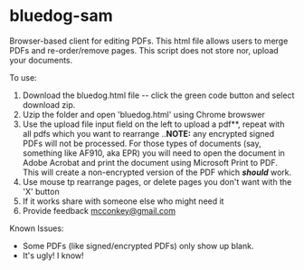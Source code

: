 # bluedog-sam
Browser-based client for editing PDFs.  This html file allows users to merge PDFs and re-order/remove pages. This script does not store nor, upload your documents.

To use: 
1. Download the bluedog.html file -- click the green code button and select download zip.
2. Uzip the folder and open 'bluedog.html' using Chrome browswer
3. Use the upload file input field on the left to upload a pdf**, repeat with all pdfs which you want to rearrange
..__NOTE:__ any encrypted signed PDFs will not be processed.  For those types of documents (say, something like AF910, aka EPR) you will need to open the document in Adobe Acrobat and print the document using Microsoft Print to PDF.  This will create a non-encrypted version of the PDF which __*should*__ work. 
4. Use mouse tp rearrange pages, or delete pages you don't want with the 'X' button
5. If it works share with someone else who might need it
6. Provide feedback mcconkey@gmail.com

Known Issues:
* Some PDFs (like signed/encrypted PDFs) only show up blank.
* It's ugly! I know!
